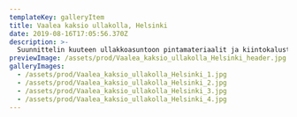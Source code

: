```yaml
---
templateKey: galleryItem
title: Vaalea kaksio ullakolla, Helsinki
date: 2019-08-16T17:05:56.370Z
description: >-
  Suunnittelin kuuteen ullakkoasuntoon pintamateriaalit ja kiintokalusteet. Jokaisesta asunnosta haluttiin erilainen. Tässä esimerkki valkoisesta asunnosta, jossa kuitenkin mukana persoonallisia yksityiskohtia.
previewImage: /assets/prod/Vaalea_kaksio_ullakolla_Helsinki_header.jpg
galleryImages:
  - /assets/prod/Vaalea_kaksio_ullakolla_Helsinki_1.jpg
  - /assets/prod/Vaalea_kaksio_ullakolla_Helsinki_2.jpg
  - /assets/prod/Vaalea_kaksio_ullakolla_Helsinki_3.jpg
  - /assets/prod/Vaalea_kaksio_ullakolla_Helsinki_4.jpg
---
```

